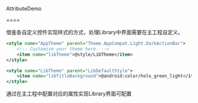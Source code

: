 AttributeDemo

====

借鉴各自定义控件实现样式的方式，处理Library中界面需要在主工程自定义。

```xml
<style name="AppTheme" parent="Theme.AppCompat.Light.DarkActionBar">
    <!-- Customize your theme here. -->
    <item name="libTheme">@style/LibTheme</item>
</style>

<style name="LibTheme" parent="LibDefaultStyle">
    <item name="libTitleBackground">@android:color/holo_green_light</item>
</style>
```

通过在主工程中配置对应的属性实现Library界面可配置